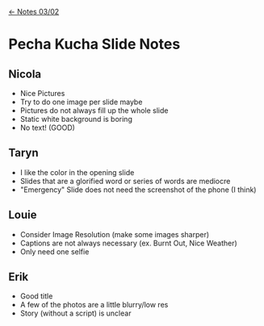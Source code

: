 [\<- Notes 03/02](class_notes_03-02.md)

# Pecha Kucha Slide Notes

## Nicola

- Nice Pictures
- Try to do one image per slide maybe
- Pictures do not always fill up the whole slide 
- Static white background is boring
- No text! (GOOD)

## Taryn

- I like the color in the opening slide
- Slides that are a glorified word or series of words are mediocre
- "Emergency" Slide does not need the screenshot of the phone (I think)

## Louie

- Consider Image Resolution (make some images sharper)
- Captions are not always necessary (ex. Burnt Out, Nice Weather)
- Only need one selfie

## Erik

- Good title
- A few of the photos are a little blurry/low res
- Story (without a script) is unclear
